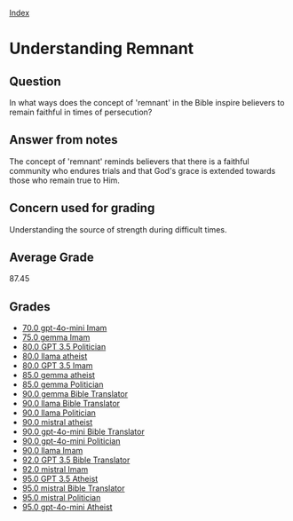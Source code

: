 
[Index](../index.md)
# Understanding Remnant
## Question
In what ways does the concept of 'remnant' in the Bible inspire believers to remain faithful in times of persecution?

## Answer from notes
The concept of 'remnant' reminds believers that there is a faithful community who endures trials and that God's grace is extended towards those who remain true to Him.

## Concern used for grading
Understanding the source of strength during difficult times.

## Average Grade
87.45

## Grades
 * [70.0 gpt-4o-mini Imam](../answers/gpt-4o-mini_Imam/Understanding_Remnant.md)
 * [75.0 gemma Imam](../answers/gemma_Imam/Understanding_Remnant.md)
 * [80.0 GPT 3.5 Politician](../answers/GPT_3.5_Politician/Understanding_Remnant.md)
 * [80.0 llama atheist](../answers/llama_atheist/Understanding_Remnant.md)
 * [80.0 GPT 3.5 Imam](../answers/GPT_3.5_Imam/Understanding_Remnant.md)
 * [85.0 gemma atheist](../answers/gemma_atheist/Understanding_Remnant.md)
 * [85.0 gemma Politician](../answers/gemma_Politician/Understanding_Remnant.md)
 * [90.0 gemma Bible Translator](../answers/gemma_Bible_Translator/Understanding_Remnant.md)
 * [90.0 llama Bible Translator](../answers/llama_Bible_Translator/Understanding_Remnant.md)
 * [90.0 llama Politician](../answers/llama_Politician/Understanding_Remnant.md)
 * [90.0 mistral atheist](../answers/mistral_atheist/Understanding_Remnant.md)
 * [90.0 gpt-4o-mini Bible Translator](../answers/gpt-4o-mini_Bible_Translator/Understanding_Remnant.md)
 * [90.0 gpt-4o-mini Politician](../answers/gpt-4o-mini_Politician/Understanding_Remnant.md)
 * [90.0 llama Imam](../answers/llama_Imam/Understanding_Remnant.md)
 * [92.0 GPT 3.5 Bible Translator](../answers/GPT_3.5_Bible_Translator/Understanding_Remnant.md)
 * [92.0 mistral Imam](../answers/mistral_Imam/Understanding_Remnant.md)
 * [95.0 GPT 3.5 Atheist](../answers/GPT_3.5_Atheist/Understanding_Remnant.md)
 * [95.0 mistral Bible Translator](../answers/mistral_Bible_Translator/Understanding_Remnant.md)
 * [95.0 mistral Politician](../answers/mistral_Politician/Understanding_Remnant.md)
 * [95.0 gpt-4o-mini Atheist](../answers/gpt-4o-mini_Atheist/Understanding_Remnant.md)
